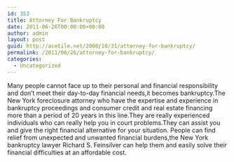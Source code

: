 ```yaml
---
id: 353
title: Attorney For Bankruptcy
date: 2011-06-26T00:00:00+00:00
author: admin
layout: post
guid: http://acetile.net/2008/10/31/attorney-for-bankruptcy/
permalink: /2011/06/26/attorney-for-bankruptcy/
categories:
  - Uncategorized
---
```

Many people cannot face up to their personal and financial responsibility and don&#8217;t meet their day-to-day financial needs,it becomes bankruptcy.The New York foreclosure attorney who have the expertise and experience in bankruptcy proceedings and consumer credit and real estate financing more than a period of 20 years in this line.They are really experienced individuals who can really help you in court problems.They can assist you and give the right financial alternative for your situation. People can find relief from unexpected and unwanted financial burdens,the New York bankruptcy lawyer Richard S. Feinsilver can help them and easily solve their financial difficulties at an affordable cost.